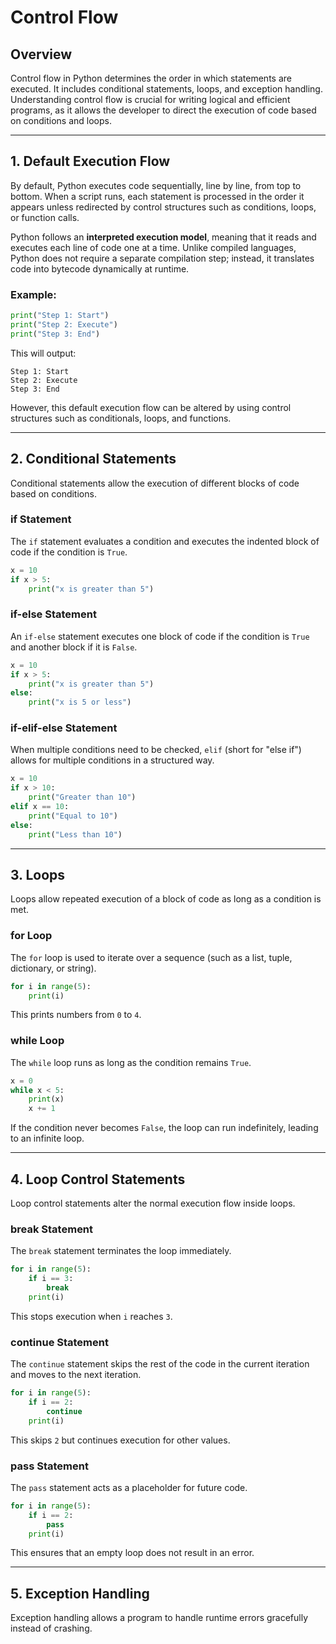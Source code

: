 # Control Flow

## Overview
Control flow in Python determines the order in which statements are executed. It includes conditional statements, loops, and exception handling. Understanding control flow is crucial for writing logical and efficient programs, as it allows the developer to direct the execution of code based on conditions and loops.

---

## 1. Default Execution Flow

By default, Python executes code sequentially, line by line, from top to bottom. When a script runs, each statement is processed in the order it appears unless redirected by control structures such as conditions, loops, or function calls. 

Python follows an **interpreted execution model**, meaning that it reads and executes each line of code one at a time. Unlike compiled languages, Python does not require a separate compilation step; instead, it translates code into bytecode dynamically at runtime.

### Example:
```python
print("Step 1: Start")
print("Step 2: Execute")
print("Step 3: End")
```

This will output:
```
Step 1: Start
Step 2: Execute
Step 3: End
```

However, this default execution flow can be altered by using control structures such as conditionals, loops, and functions.

---

## 2. Conditional Statements

Conditional statements allow the execution of different blocks of code based on conditions.

### **if Statement**
The `if` statement evaluates a condition and executes the indented block of code if the condition is `True`.
```python
x = 10
if x > 5:
    print("x is greater than 5")
```

### **if-else Statement**
An `if-else` statement executes one block of code if the condition is `True` and another block if it is `False`.
```python
x = 10
if x > 5:
    print("x is greater than 5")
else:
    print("x is 5 or less")
```

### **if-elif-else Statement**
When multiple conditions need to be checked, `elif` (short for "else if") allows for multiple conditions in a structured way.
```python
x = 10
if x > 10:
    print("Greater than 10")
elif x == 10:
    print("Equal to 10")
else:
    print("Less than 10")
```

---

## 3. Loops

Loops allow repeated execution of a block of code as long as a condition is met.

### **for Loop**
The `for` loop is used to iterate over a sequence (such as a list, tuple, dictionary, or string).
```python
for i in range(5):
    print(i)
```
This prints numbers from `0` to `4`.

### **while Loop**
The `while` loop runs as long as the condition remains `True`.
```python
x = 0
while x < 5:
    print(x)
    x += 1
```

If the condition never becomes `False`, the loop can run indefinitely, leading to an infinite loop.

---

## 4. Loop Control Statements

Loop control statements alter the normal execution flow inside loops.

### **break Statement**
The `break` statement terminates the loop immediately.
```python
for i in range(5):
    if i == 3:
        break
    print(i)
```
This stops execution when `i` reaches `3`.

### **continue Statement**
The `continue` statement skips the rest of the code in the current iteration and moves to the next iteration.
```python
for i in range(5):
    if i == 2:
        continue
    print(i)
```
This skips `2` but continues execution for other values.

### **pass Statement**
The `pass` statement acts as a placeholder for future code.
```python
for i in range(5):
    if i == 2:
        pass
    print(i)
```
This ensures that an empty loop does not result in an error.

---

## 5. Exception Handling

Exception handling allows a program to handle runtime errors gracefully instead of crashing.
